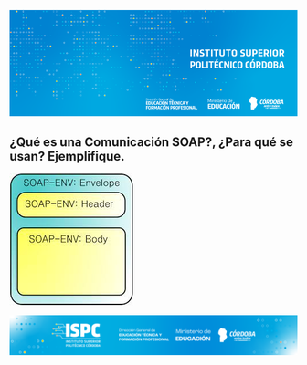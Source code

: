 ![logo](/assets/BannerISPC.png)


## ¿Qué es una Comunicación SOAP?, ¿Para qué se usan? Ejemplifique.

![logo](/assets/soap.jpg)



![final](/assets/Curso%20ISPC%20final.png)